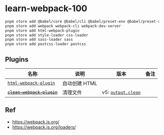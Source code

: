 # learn-webpack-100


```bash
pnpm store add @babel/core @babel/cli @babel/preset-env @babel/preset-react babel-loader
pnpm store add webpack webpack-cli webpack-dev-server
pnpm store add html-webpack-plugin
pnpm store add style-loader css-loader
pnpm store add sass-loader sass
pnpm store add postcss-loader postcss
```

## Plugins

名称|说明|版本|备注
---|---|---|---
[`html-webpack-plugin`](https://github.com/jantimon/html-webpack-plugin) | 自动创建 HTML
~~[`clean-webpack-plugin`](https://github.com/johnagan/clean-webpack-plugin)~~ | 清理文件 | v5: [`output.clean`](https://webpack.js.org/configuration/output/#outputclean)


## Ref



* <https://webpack.js.org/>
* <https://webpack.js.org/loaders/>
